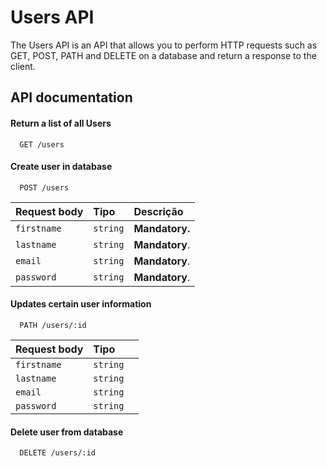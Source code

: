 # Users API

The Users API is an API that allows you to perform HTTP requests such as GET, POST, PATH and DELETE on a database and return a response to the client.



## API documentation

#### Return a list of all Users

```http
  GET /users
```



#### Create user in database

```http
  POST /users
```

| Request body | Tipo       | Descrição                                   |
| :---------- | :--------- | :------------------------------------------ |
| `firstname`      | `string` | **Mandatory.** |
| `lastname`      | `string` | **Mandatory**.|
| `email`      | `string` | **Mandatory**.  |
| `password`      | `string` | **Mandatory**.|

#### Updates certain user information

```http
  PATH /users/:id
```

| Request body | Tipo       |                                  |
| :---------- | :--------- |:----------------------------------
| `firstname`      | `string` |
| `lastname`      | `string` |
| `email`      | `string` | 
| `password`      | `string` | 

#### Delete user from database

```http
  DELETE /users/:id
```
